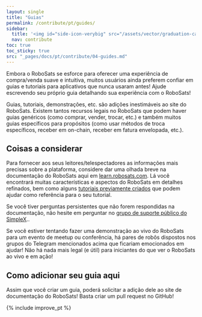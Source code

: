 ```yaml
---
layout: single
title: "Guias"
permalink: /contribute/pt/guides/
sidebar:
  title: '<img id="side-icon-verybig" src="/assets/vector/graduation-cap.svg"/>Guias'
  nav: contribute
toc: true
toc_sticky: true
src: "_pages/docs/pt/contribute/04-guides.md"
---
```


Embora o RoboSats se esforce para oferecer uma experiência de compra/venda suave e intuitiva, muitos usuários ainda preferem confiar em guias e tutoriais para aplicativos que nunca usaram antes! Ajude escrevendo seu próprio guia detalhando sua experiência com o RoboSats!

Guias, tutoriais, demonstrações, etc. são adições inestimáveis ao site do RoboSats. Existem tantos recursos legais no RoboSats que podem haver guias genéricos (como comprar, vender, trocar, etc.) e também muitos guias específicos para propósitos (como usar métodos de troca específicos, receber em on-chain, receber em fatura envelopada, etc.).

## Coisas a considerar

Para fornecer aos seus leitores/telespectadores as informações mais precisas sobre a plataforma, considere dar uma olhada breve na documentação do RoboSats aqui em [learn.robosats.com](https://learn.robosats.com/pt/). Lá você encontrará muitas características e aspectos do RoboSats em detalhes refinados, bem como alguns [tutoriais previamente criados](https://learn.robosats.com/watch/pt/) que podem ajudar como referência para o seu tutorial.

Se você tiver perguntas persistentes que não forem respondidas na documentação, não hesite em perguntar no [grupo de suporte público do SimpleX](https://learn.robosats.com/contribute/code/#communication-channels)..

Se você estiver tentando fazer uma demonstração ao vivo do RoboSats para um evento de meetup ou conferência, há pares de robôs dispostos nos grupos do Telegram mencionados acima que ficariam emocionados em ajudar! Não há nada mais legal (e útil) para iniciantes do que ver o RoboSats ao vivo e em ação!

## Como adicionar seu guia aqui

Assim que você criar um guia, poderá solicitar a adição dele ao site de documentação do RoboSats! Basta criar um pull request no GitHub!

{% include improve_pt %}
